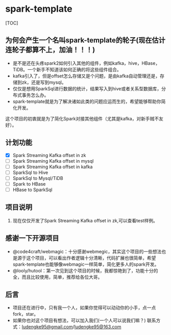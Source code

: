 # spark-template #

[TOC]

## 为何会产生一个名叫spark-template的轮子(现在估计连轮子都算不上，加油！！！) ##

+ 是不是还在头疼spark2如何引入其他的组件，例如kafka，hive，HBase，TiDB。一个新手不知道该如何正确的将这些组件组合。
+ kafka引入了，但是offset怎么存储又是个问题，是由kafka自动管理还是，存储到zk，还是写到mysql。
+ 仅仅是想用SparkSql进行数据的统计，结果写入到hive或者关系型数据库，分布式事务怎么办。
+ spark-template就是为了解决诸如此类的问题应运而生的，希望能够帮助你简化开发。

这个项目的初衷就是为了简化Spark对接其他组件（尤其是kafka，对新手贼不友好）。

## 计划功能 ##
+ [x] Spark Streaming Kafka offset in zk
+ [ ] Spark Streaming Kafka offset in mysql
+ [ ] Spark Streaming Kafka offset in kafka
+ [ ] SparkSql to Hive
+ [ ] SparkSql to Mysql/TiDB
+ [ ] Spark to HBase
+ [ ] HBase to SparkSql

## 项目说明 ##
1. 现在仅仅开发了Spark Streaming Kafka offset in zk,可以查看test样例。

## 感谢一下开源项目 ##
+ @code4craft/webmagic：十分感谢webmegic，其实这个项目的一些想法也是源于这个项目，可以看出作者逻辑十分清晰，代码扩展也很简单，希望spark-template也能够像webmagic一样简单，简化更多人的spark开发。
+ @looly/hutool：第一次见到这个项目的时候，我都惊艳到了，功能十分的全，而且比较使用，简单，推荐给各位大哥。

## 后言 ##
+ 项目还在进行中，只有我一个人，如果你觉得可以动动你的小手，点一点fork，star。
+ 如果你也对这个项目有想法，可以加入我们(一个人可以说我们嘛？)
联系方式：ludengke95@gmail.com/ludengke95@163.com